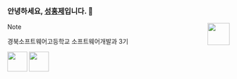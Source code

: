 ### 안녕하세요, [성홍제](https://daffy-stop-f69.notion.site/064fef310ae2418fa36304d85e581085?pvs=4)입니다. 👋

<img src="https://github.githubassets.com/images/mona-loading-default.gif" width="50px" align="right">

> [!note]
> 경북소프트웨어고등학교 소프트웨어개발과 3기   

<div display="flex">
<img height="45" src="https://skillicons.dev/icons?i=javascript&theme=light">
<img height="45" src="https://skillicons.dev/icons?i=react&theme=dark">
</div>
